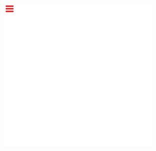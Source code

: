 ![alt text][logo]

[logo]: https://github.com/leandrobeandrade/menus/blob/master/menu4/menu-closed.png


